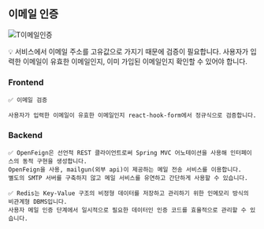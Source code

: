 ## 이메일 인증

![T이메일인증](https://github.com/ValueWith/.github/assets/110911811/4369bb2d-58ba-4f56-82d5-e73f4be80066)

💡 서비스에서 이메일 주소를 고유값으로 가지기 때문에 검증이 필요합니다.
사용자가 입력한 이메일이 유효한 이메일인지, 이미 가입된 이메일인지 확인할 수 있어야 합니다.

### Frontend

```
✅ 이메일 검증

사용자가 입력한 이메일이 유효한 이메일인지 react-hook-form에서 정규식으로 검증합니다.
```

### Backend

```
✅ OpenFeign은 선언적 REST 클라이언트로써 Spring MVC 어노테이션을 사용해 인터페이스의 동적 구현을 생성합니다.
OpenFeign을 사용, mailgun(외부 api)이 제공하는 메일 전송 서비스를 이용합니다.
별도의 SMTP 서버를 구축하지 않고 메일 서비스를 유연하고 간단하게 사용할 수 있습니다.
```

```
✅ Redis는 Key-Value 구조의 비정형 데이터를 저장하고 관리하기 위한 인메모리 방식의 비관계형 DBMS입니다.
사용자 메일 인증 단계에서 일시적으로 필요한 데이터인 인증 코드를 효율적으로 관리할 수 있습니다.
```
